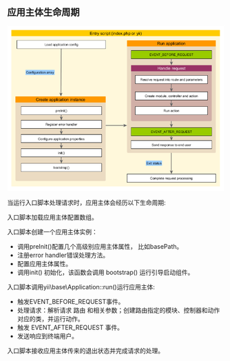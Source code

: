 ## 应用主体生命周期

<img src="images/application-lifecycle.png">

当运行入口脚本处理请求时，应用主体会经历以下生命周期:

入口脚本加载应用主体配置数组。

入口脚本创建一个应用主体实例：
- 调用preInit()配置几个高级别应用主体属性， 比如basePath。
- 注册error handler错误处理方法。
- 配置应用主体属性。
- 调用init() 初始化，该函数会调用 bootstrap() 运行引导启动组件。

入口脚本调用yii\base\Application::run()运行应用主体:
- 触发EVENT_BEFORE_REQUEST事件。
- 处理请求：解析请求 路由 和相关参数；创建路由指定的模块、控制器和动作对应的类，并运行动作。
- 触发 EVENT_AFTER_REQUEST 事件。
- 发送响应到终端用户。

入口脚本接收应用主体传来的退出状态并完成请求的处理。
